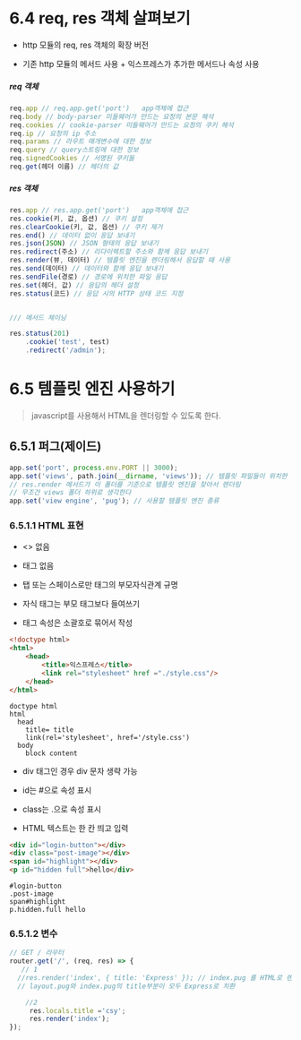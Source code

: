 # 6.4 req, res 객체 살펴보기

- http 모듈의 req, res 객체의 확장 버전

- 기존 http 모듈의 메서드 사용 + 익스프레스가 추가한 메서드나 속성 사용 


##### req 객체

```jsx
req.app // req.app.get('port')   app객체에 접근
req.body // body-parser 미들웨어가 만드는 요청의 본문 해석
req.cookies // cookie-parser 미들웨어가 만드는 요청의 쿠키 해석
req.ip // 요청의 ip 주소
req.params // 라우트 매개변수에 대한 정보
req.query // query스트링에 대한 정보 
req.signedCookies // 서명된 쿠키들
req.get(헤더 이름) // 헤더의 값
```

##### res 객체

```jsx
res.app // res.app.get('port')   app객체에 접근
res.cookie(키, 값, 옵션) // 쿠키 설정
res.clearCookie(키, 값, 옵션) // 쿠키 제거
res.end() // 데이터 없이 응답 보내기
res.json(JSON) // JSON 형태의 응답 보내기
res.redirect(주소) // 리다이렉트할 주소와 함께 응답 보내기
res.render(뷰, 데이터) // 템플릿 엔진을 렌더링해서 응답할 때 사용
res.send(데이터) // 데이터와 함께 응답 보내기
res.sendFile(경로) // 경로에 위치한 파일 응답
res.set(헤더, 값) // 응답의 헤더 설정
res.status(코드) // 응답 시의 HTTP 상태 코드 지정


/// 메서드 체이닝

res.status(201)
    .cookie('test', test)
    .redirect('/admin');
```


# 6.5 템플릿 엔진 사용하기

> javascript를 사용해서 HTML을 렌더링할 수 있도록 한다.

## 6.5.1 퍼그(제이드)

```jsx
app.set('port', process.env.PORT || 3000);
app.set('views', path.join(__dirname, 'views')); // 템플릿 파일들이 위치한 폴더 지정
// res.render 메서드가 이 폴더를 기준으로 템플릿 엔진을 찾아서 렌더링 
// 무조건 views 폴더 하위로 생각한다
app.set('view engine', 'pug'); // 사용할 템플릿 엔진 종류
```

### 6.5.1.1 HTML 표현

- <> 없음

- 태그 없음

- 탭 또는 스페이스로만 태그의 부모자식관계 규명

- 자식 태그는 부모 태그보다 들여쓰기

- 태그 속성은 소괄호로 묶어서 작성

```html
<!doctype html>
<html>
    <head>
        <title>익스프레스</title>
        <link rel="stylesheet" href ="./style.css"/>
    </head>
</html>
```

```pug
doctype html
html
  head
    title= title
    link(rel='stylesheet', href='/style.css')
  body
    block content
```

- div 태그인 경우 div 문자 생략 가능

- id는 #으로 속성 표시

- class는 .으로 속성 표시

- HTML 텍스트는 한 칸 띄고 입력

```html
<div id="login-button"></div>
<div class="post-image"></div>
<span id="highlight"></div>
<p id="hidden full">hello</div>
```

```pug
#login-button
.post-image
span#highlight
p.hidden.full hello
```

### 6.5.1.2 변수

```jsx
// GET / 라우터
router.get('/', (req, res) => {
   // 1 
  //res.render('index', { title: 'Express' }); // index.pug 를 HTML로 렌더링하면서 Express라는 객체를 변수로 집어넣기
  // layout.pug와 index.pug의 title부분이 모두 Express로 치환

    //2
     res.locals.title ='csy';
     res.render('index');
});
```